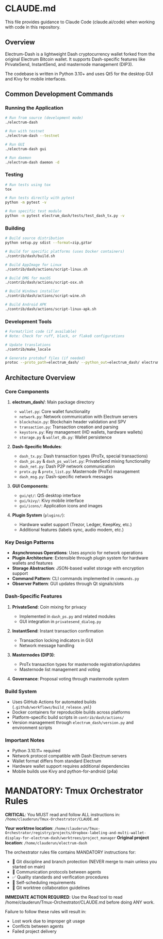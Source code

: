 # CLAUDE.md

This file provides guidance to Claude Code (claude.ai/code) when working with code in this repository.

## Overview

Electrum-Dash is a lightweight Dash cryptocurrency wallet forked from the original Electrum Bitcoin wallet. It supports Dash-specific features like PrivateSend, InstantSend, and masternode management (DIP3).

The codebase is written in Python 3.10+ and uses Qt5 for the desktop GUI and Kivy for mobile interfaces.

## Common Development Commands

### Running the Application

```bash
# Run from source (development mode)
./electrum-dash

# Run with testnet
./electrum-dash --testnet

# Run GUI
./electrum-dash gui

# Run daemon
./electrum-dash daemon -d
```

### Testing

```bash
# Run tests using tox
tox

# Run tests directly with pytest
python -m pytest -v

# Run specific test module
python -m pytest electrum_dash/tests/test_dash_tx.py -v
```

### Building

```bash
# Build source distribution
python setup.py sdist --format=zip,gztar

# Build for specific platforms (uses Docker containers)
./contrib/dash/build.sh

# Build AppImage for Linux
./contrib/dash/actions/script-linux.sh

# Build DMG for macOS
./contrib/dash/actions/script-osx.sh

# Build Windows installer
./contrib/dash/actions/script-wine.sh

# Build Android APK
./contrib/dash/actions/script-linux-apk.sh
```

### Development Tools

```bash
# Format/lint code (if available)
# Note: Check for ruff, black, or flake8 configurations

# Update translations
./contrib/make_locale

# Generate protobuf files (if needed)
protoc --proto_path=electrum_dash/ --python_out=electrum_dash/ electrum_dash/paymentrequest.proto
```

## Architecture Overview

### Core Components

1. **electrum_dash/**: Main package directory
   - `wallet.py`: Core wallet functionality
   - `network.py`: Network communication with Electrum servers
   - `blockchain.py`: Blockchain header validation and SPV
   - `transaction.py`: Transaction creation and parsing
   - `keystore.py`: Key management (HD wallets, hardware wallets)
   - `storage.py` & `wallet_db.py`: Wallet persistence

2. **Dash-Specific Modules**:
   - `dash_tx.py`: Dash transaction types (ProTx, special transactions)
   - `dash_ps.py` & `dash_ps_wallet.py`: PrivateSend mixing functionality
   - `dash_net.py`: Dash P2P network communication
   - `protx.py` & `protx_list.py`: Masternode (ProTx) management
   - `dash_msg.py`: Dash-specific network messages

3. **GUI Components**:
   - `gui/qt/`: Qt5 desktop interface
   - `gui/kivy/`: Kivy mobile interface
   - `gui/icons/`: Application icons and images

4. **Plugin System** (`plugins/`):
   - Hardware wallet support (Trezor, Ledger, KeepKey, etc.)
   - Additional features (labels sync, audio modem, etc.)

### Key Design Patterns

- **Asynchronous Operations**: Uses asyncio for network operations
- **Plugin Architecture**: Extensible through plugin system for hardware wallets and features
- **Storage Abstraction**: JSON-based wallet storage with encryption support
- **Command Pattern**: CLI commands implemented in `commands.py`
- **Observer Pattern**: GUI updates through Qt signals/slots

### Dash-Specific Features

1. **PrivateSend**: Coin mixing for privacy
   - Implemented in `dash_ps.py` and related modules
   - GUI integration in `privatesend_dialog.py`

2. **InstantSend**: Instant transaction confirmation
   - Transaction locking indicators in GUI
   - Network message handling

3. **Masternodes (DIP3)**:
   - ProTx transaction types for masternode registration/updates
   - Masternode list management and voting

4. **Governance**: Proposal voting through masternode system

### Build System

- Uses GitHub Actions for automated builds (`.github/workflows/build_release.yml`)
- Docker containers for reproducible builds across platforms
- Platform-specific build scripts in `contrib/dash/actions/`
- Version management through `electrum_dash/version.py` and environment scripts

### Important Notes

- Python 3.10.11+ required
- Network protocol compatible with Dash Electrum servers
- Wallet format differs from standard Electrum
- Hardware wallet support requires additional dependencies
- Mobile builds use Kivy and python-for-android (p4a)

# MANDATORY: Tmux Orchestrator Rules

**CRITICAL**: You MUST read and follow ALL instructions in:
`/home/clauderun/Tmux-Orchestrator/CLAUDE.md`

**Your worktree location**: `/home/clauderun/Tmux-Orchestrator/registry/projects/dropbox-labeling-and-multi-wallet-display-for-electrum-dash/worktrees/project_manager`
**Original project location**: `/home/clauderun/electrum-dash`

The orchestrator rules file contains MANDATORY instructions for:
- 🚨 Git discipline and branch protection (NEVER merge to main unless you started on main)
- 💬 Communication protocols between agents
- ✅ Quality standards and verification procedures  
- 🔄 Self-scheduling requirements
- 🌳 Git worktree collaboration guidelines

**IMMEDIATE ACTION REQUIRED**: Use the Read tool to read /home/clauderun/Tmux-Orchestrator/CLAUDE.md before doing ANY work.

Failure to follow these rules will result in:
- Lost work due to improper git usage
- Conflicts between agents
- Failed project delivery

